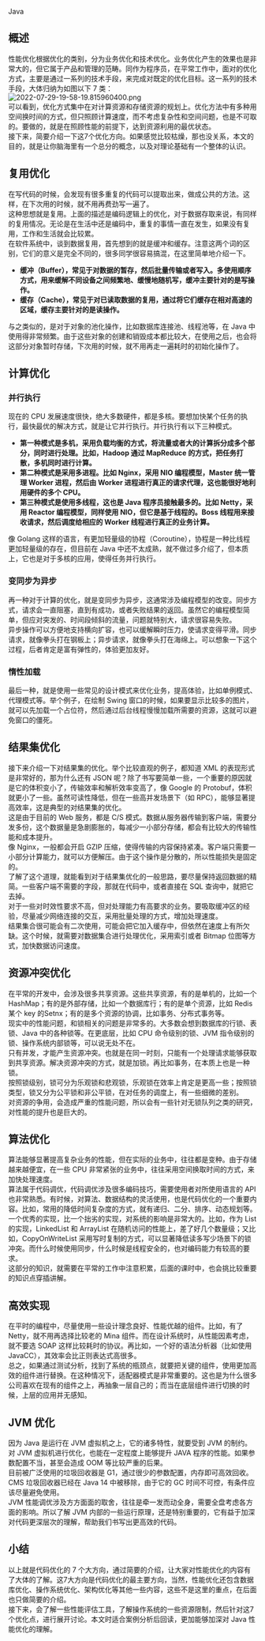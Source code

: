 Java
<a name="Axsr0"></a>
## 概述
性能优化根据优化的类别，分为业务优化和技术优化。业务优化产生的效果也是非常大的，但它属于产品和管理的范畴。同作为程序员，在平常工作中，面对的优化方式，主要是通过一系列的技术手段，来完成对既定的优化目标。这一系列的技术手段，大体归纳为如图以下 7 类：<br />![2022-07-29-19-58-19.815960400.png](https://cdn.nlark.com/yuque/0/2022/png/396745/1659095929672-bfe1c57a-36cb-4026-9c1b-d38cee47fb01.png#clientId=ue223319e-3889-4&from=ui&id=uc3cb6dd5&originHeight=473&originWidth=1080&originalType=binary&ratio=1&rotation=0&showTitle=false&size=1535551&status=done&style=none&taskId=u50286d26-9f96-4a4b-9601-4e9b29e42ab&title=)<br />可以看到，优化方式集中在对计算资源和存储资源的规划上。优化方法中有多种用空间换时间的方式，但只照顾计算速度，而不考虑复杂性和空间问题，也是不可取的。要做的，就是在照顾性能的前提下，达到资源利用的最优状态。<br />接下来，简要介绍一下这7个优化方向。如果感觉比较枯燥，那也没关系，本文的目的，就是让你脑海里有一个总分的概念，以及对理论基础有一个整体的认识。
<a name="tgmnd"></a>
## 复用优化
在写代码的时候，会发现有很多重复的代码可以提取出来，做成公共的方法。这样，在下次用的时候，就不用再费劲写一遍了。<br />这种思想就是复用。上面的描述是编码逻辑上的优化，对于数据存取来说，有同样的复用情况。无论是在生活中还是编码中，重复的事情一直在发生，如果没有复用，工作和生活就会比较累。<br />在软件系统中，谈到数据复用，首先想到的就是缓冲和缓存。注意这两个词的区别，它们的意义是完全不同的，很多同学很容易搞混，在这里简单地介绍一下。

- **缓冲（Buffer），常见于对数据的暂存，然后批量传输或者写入。多使用顺序方式，用来缓解不同设备之间频繁地、缓慢地随机写，缓冲主要针对的是写操作。**
- **缓存（Cache），常见于对已读取数据的复用，通过将它们缓存在相对高速的区域，缓存主要针对的是读操作。**

与之类似的，是对于对象的池化操作，比如数据库连接池、线程池等，在 Java 中使用得非常频繁。由于这些对象的创建和销毁成本都比较大，在使用之后，也会将这部分对象暂时存储，下次用的时候，就不用再走一遍耗时的初始化操作了。
<a name="XshMJ"></a>
## 计算优化
<a name="dsCKr"></a>
### **并行执行**
现在的 CPU 发展速度很快，绝大多数硬件，都是多核。要想加快某个任务的执行，最快最优的解决方式，就是让它并行执行。并行执行有以下三种模式。

- **第一种模式是多机，采用负载均衡的方式，将流量或者大的计算拆分成多个部分，同时进行处理。比如，Hadoop 通过 MapReduce 的方式，把任务打散，多机同时进行计算。**
- **第二种模式是采用多进程。比如 Nginx，采用 NIO 编程模型，Master 统一管理 Worker 进程，然后由 Worker 进程进行真正的请求代理，这也能很好地利用硬件的多个 CPU。**
- **第三种模式是使用多线程，这也是 Java 程序员接触最多的。比如 Netty，采用 Reactor 编程模型，同样使用 NIO，但它是基于线程的。Boss 线程用来接收请求，然后调度给相应的 Worker 线程进行真正的业务计算。**

像 Golang 这样的语言，有更加轻量级的协程（Coroutine），协程是一种比线程更加轻量级的存在，但目前在 Java 中还不太成熟，就不做过多介绍了，但本质上，它也是对于多核的应用，使得任务并行执行。
<a name="ENDBX"></a>
### **变同步为异步**
再一种对于计算的优化，就是变同步为异步，这通常涉及编程模型的改变。同步方式，请求会一直阻塞，直到有成功，或者失败结果的返回。虽然它的编程模型简单，但应对突发的、时间段倾斜的流量，问题就特别大，请求很容易失败。<br />异步操作可以方便地支持横向扩容，也可以缓解瞬时压力，使请求变得平滑。同步请求，就像拳头打在钢板上；异步请求，就像拳头打在海绵上。可以想象一下这个过程，后者肯定是富有弹性的，体验更加友好。
<a name="BKbhP"></a>
### **惰性加载**
最后一种，就是使用一些常见的设计模式来优化业务，提高体验，比如单例模式、代理模式等。举个例子，在绘制 Swing 窗口的时候，如果要显示比较多的图片，就可以先加载一个占位符，然后通过后台线程慢慢加载所需要的资源，这就可以避免窗口的僵死。
<a name="JqXJZ"></a>
## 结果集优化
接下来介绍一下对结果集的优化。举个比较直观的例子，都知道 XML 的表现形式是非常好的，那为什么还有 JSON 呢？除了书写要简单一些，一个重要的原因就是它的体积变小了，传输效率和解析效率变高了，像 Google 的 Protobuf，体积就更小了一些。虽然可读性降低，但在一些高并发场景下（如 RPC），能够显著提高效率，这是典型的对结果集的优化。<br />这是由于目前的 Web 服务，都是 C/S 模式。数据从服务器传输到客户端，需要分发多份，这个数据量是急剧膨胀的，每减少一小部分存储，都会有比较大的传输性能和成本提升。<br />像 Nginx，一般都会开启 GZIP 压缩，使得传输的内容保持紧凑。客户端只需要一小部分计算能力，就可以方便解压。由于这个操作是分散的，所以性能损失是固定的。<br />了解了这个道理，就能看到对于结果集优化的一般思路，要尽量保持返回数据的精简。一些客户端不需要的字段，那就在代码中，或者直接在 SQL 查询中，就把它去掉。<br />对于一些对时效性要求不高，但对处理能力有高要求的业务。要吸取缓冲区的经验，尽量减少网络连接的交互，采用批量处理的方式，增加处理速度。<br />结果集合很可能会有二次使用，可能会把它加入缓存中，但依然在速度上有所欠缺。这个时候，就需要对数据集合进行处理优化，采用索引或者 Bitmap 位图等方式，加快数据访问速度。
<a name="PwMP5"></a>
## 资源冲突优化
在平常的开发中，会涉及很多共享资源。这些共享资源，有的是单机的，比如一个 HashMap；有的是外部存储，比如一个数据库行；有的是单个资源，比如 Redis 某个 key 的Setnx；有的是多个资源的协调，比如事务、分布式事务等。<br />现实中的性能问题，和锁相关的问题是非常多的。大多数会想到数据库的行锁、表锁、Java 中的各种锁等。在更底层，比如 CPU 命令级别的锁、JVM 指令级别的锁、操作系统内部锁等，可以说无处不在。<br />只有并发，才能产生资源冲突。也就是在同一时刻，只能有一个处理请求能够获取到共享资源。解决资源冲突的方式，就是加锁。再比如事务，在本质上也是一种锁。<br />按照锁级别，锁可分为乐观锁和悲观锁，乐观锁在效率上肯定是更高一些；按照锁类型，锁又分为公平锁和非公平锁，在对任务的调度上，有一些细微的差别。<br />对资源的争用，会造成严重的性能问题，所以会有一些针对无锁队列之类的研究，对性能的提升也是巨大的。
<a name="lzMyg"></a>
## 算法优化
算法能够显著提高复杂业务的性能，但在实际的业务中，往往都是变种。由于存储越来越便宜，在一些 CPU 非常紧张的业务中，往往采用空间换取时间的方式，来加快处理速度。<br />算法属于代码调优，代码调优涉及很多编码技巧，需要使用者对所使用语言的 API 也非常熟悉。有时候，对算法、数据结构的灵活使用，也是代码优化的一个重要内容。比如，常用的降低时间复杂度的方式，就有递归、二分、排序、动态规划等。<br />一个优秀的实现，比一个拙劣的实现，对系统的影响是非常大的。比如，作为 List 的实现，LinkedList 和 ArrayList 在随机访问的性能上，差了好几个数量级；又比如，CopyOnWriteList 采用写时复制的方式，可以显著降低读多写少场景下的锁冲突。而什么时候使用同步，什么时候是线程安全的，也对编码能力有较高的要求。<br />这部分的知识，就需要在平常的工作中注意积累，后面的课时中，也会挑比较重要的知识点穿插讲解。
<a name="IOgF3"></a>
## 高效实现
在平时的编程中，尽量使用一些设计理念良好、性能优越的组件。比如，有了 Netty，就不用再选择比较老的 Mina 组件。而在设计系统时，从性能因素考虑，就不要选 SOAP 这样比较耗时的协议。再比如，一个好的语法分析器（比如使用 JavaCC），其效率会比正则表达式高很多。<br />总之，如果通过测试分析，找到了系统的瓶颈点，就要把关键的组件，使用更加高效的组件进行替换。在这种情况下，适配器模式是非常重要的。这也是为什么很多公司喜欢在现有的组件之上，再抽象一层自己的；而当在底层组件进行切换的时候，上层的应用并无感知。
<a name="nMd9X"></a>
## JVM 优化
因为 Java 是运行在 JVM 虚拟机之上，它的诸多特性，就要受到 JVM 的制约。对 JVM 虚拟机进行优化，也能在一定程度上能够提升 JAVA 程序的性能。如果参数配置不当，甚至会造成 OOM 等比较严重的后果。<br />目前被广泛使用的垃圾回收器是 G1，通过很少的参数配置，内存即可高效回收。CMS 垃圾回收器已经在 Java 14 中被移除，由于它的 GC 时间不可控，有条件应该尽量避免使用。<br />JVM 性能调优涉及方方面面的取舍，往往是牵一发而动全身，需要全盘考虑各方面的影响。所以了解 JVM 内部的一些运行原理，还是特别重要的，它有益于加深对代码更深层次的理解，帮助我们书写出更高效的代码。
<a name="bEbXw"></a>
## 小结
以上就是代码优化的 7 个大方向，通过简要的介绍，让大家对性能优化的内容有了大体的了解。这7大方向是代码优化的最主要方向，当然，性能优化还包含数据库优化、操作系统优化、架构优化等其他一些内容，这些不是这里的重点，在后面也只做简要的介绍。<br />接下来，会了解一些性能评估工具，了解操作系统的一些资源限制，然后针对这7个优化点，进行展开讨论。本文时适合案例分析后回读，更加能够加深对 Java 性能优化的理解。
